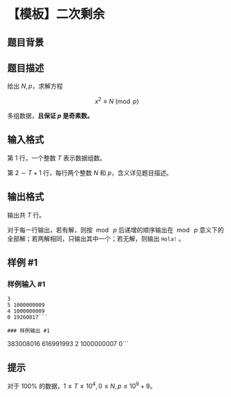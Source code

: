 # 【模板】二次剩余

## 题目背景



## 题目描述

给出 $N,p$，求解方程 

$$
x^2 \equiv N \pmod{p}
$$

多组数据，**且保证 $p$ 是奇素数。**

## 输入格式

第 $1$ 行，一个整数 $T$ 表示数据组数。

第 $2\sim T+1$ 行，每行两个整数 $N$ 和 $p$，含义详见题目描述。


## 输出格式

输出共 $T$ 行。

对于每一行输出，若有解，则按 $\bmod ~p$ 后递增的顺序输出在 $\bmod~ p$ 意义下的全部解；若两解相同，只输出其中一个；若无解，则输出 `Hola!` 。



## 样例 #1

### 样例输入 #1
```
3
5 1000000009
4 1000000009
0 19260817```

### 样例输出 #1

```
383008016 616991993
2 1000000007
0```

## 提示

对于 $100\%$ 的数据，$1\leq T\leq 10^4,0\le N, p\leq 10^9+9$。
